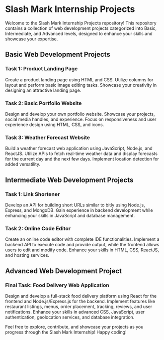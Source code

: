 # Slash Mark Internship Projects

Welcome to the Slash Mark Internship Projects repository! This repository contains a collection of web development projects categorized into Basic, Intermediate, and Advanced levels, designed to enhance your skills and showcase your expertise.

## Basic Web Development Projects

### Task 1: Product Landing Page
Create a product landing page using HTML and CSS. Utilize columns for layout and perform basic image editing tasks. Showcase your creativity in designing an attractive landing page.

### Task 2: Basic Portfolio Website
Design and develop your own portfolio website. Showcase your projects, social media handles, and experience. Focus on responsiveness and user experience design using HTML, CSS, and icons.

### Task 3: Weather Forecast Website
Build a weather forecast web application using JavaScript, Node.js, and ReactJS. Utilize APIs to fetch real-time weather data and display forecasts for the current day and the next few days. Implement location detection for added versatility.

## Intermediate Web Development Projects

### Task 1: Link Shortener
Develop an API for building short URLs similar to bitly using Node.js, Express, and MongoDB. Gain experience in backend development while enhancing your skills in JavaScript and database management.

### Task 2: Online Code Editor
Create an online code editor with complete IDE functionalities. Implement a backend API to execute code and provide output, while the frontend allows users to edit and modify code. Enhance your skills in HTML, CSS, ReactJS, and hosting services.

## Advanced Web Development Project

### Final Task: Food Delivery Web Application
Design and develop a full-stack food delivery platform using React for the frontend and Node.js/Express.js for the backend. Implement features like restaurant listings, menus, order placement, tracking, reviews, and user notifications. Enhance your skills in advanced CSS, JavaScript, user authentication, geolocation services, and database integration.

Feel free to explore, contribute, and showcase your projects as you progress through the Slash Mark Internship! Happy coding!
